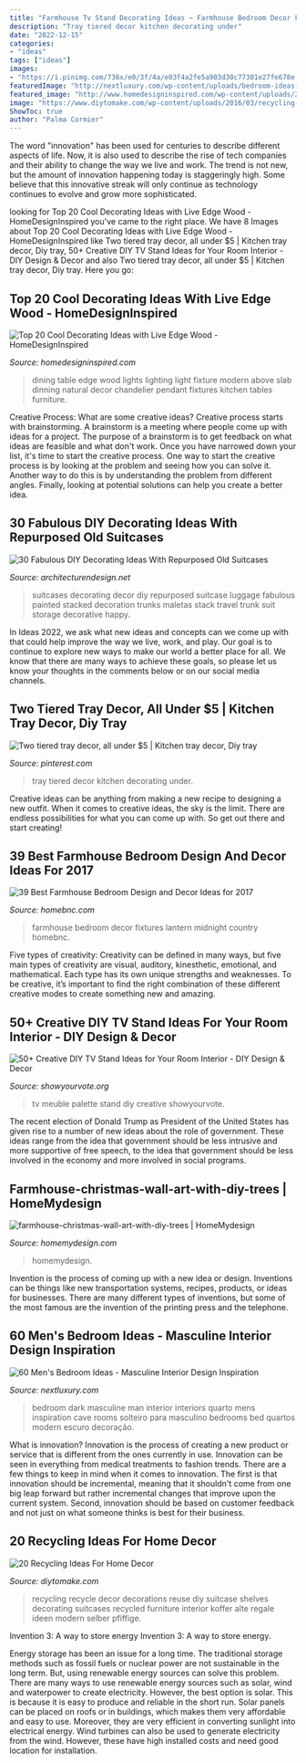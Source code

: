 ```yaml
---
title: "Farmhouse Tv Stand Decorating Ideas ~ Farmhouse Bedroom Decor Fixtures Lantern Midnight Country Homebnc"
description: "Tray tiered decor kitchen decorating under"
date: "2022-12-15"
categories:
- "ideas"
tags: ["ideas"]
images:
- "https://i.pinimg.com/736x/e0/3f/4a/e03f4a2fe5a903d30c77381e27fe678e.jpg"
featuredImage: "http://nextluxury.com/wp-content/uploads/bedroom-ideas-men.jpg"
featured_image: "http://www.homedesigninspired.com/wp-content/uploads/2017/10/16-dining-table.jpg"
image: "https://www.diytomake.com/wp-content/uploads/2016/03/recycling-ideas-home-decorating.jpg"
ShowToc: true
author: "Palma Cormier"
---
```



The word "innovation" has been used for centuries to describe different aspects of life. Now, it is also used to describe the rise of tech companies and their ability to change the way we live and work. The trend is not new, but the amount of innovation happening today is staggeringly high. Some believe that this innovative streak will only continue as technology continues to evolve and grow more sophisticated.

	

		
looking for Top 20 Cool Decorating Ideas with Live Edge Wood - HomeDesignInspired you've came to the right place. We have 8 Images about Top 20 Cool Decorating Ideas with Live Edge Wood - HomeDesignInspired like Two tiered tray decor, all under $5 | Kitchen tray decor, Diy tray, 50+ Creative DIY TV Stand Ideas for Your Room Interior - DIY Design &amp; Decor and also Two tiered tray decor, all under $5 | Kitchen tray decor, Diy tray. Here you go:
		
    
## Top 20 Cool Decorating Ideas With Live Edge Wood - HomeDesignInspired

<img loading=lazy src="http://www.homedesigninspired.com/wp-content/uploads/2017/10/16-dining-table.jpg" onerror="this.onerror=null;this.src='https://tse4.mm.bing.net/th?id=OIP.YCypoB2ZM3bqqQRfdYIMuQHaLH&amp;pid=15.1';" alt="Top 20 Cool Decorating Ideas with Live Edge Wood - HomeDesignInspired">

_Source: homedesigninspired.com_

>dining table edge wood lights lighting light fixture modern above slab dinning natural decor chandelier pendant fixtures kitchen tables furniture. 

	

Creative Process: What are some creative ideas?
Creative process starts with brainstorming. A brainstorm is a meeting where people come up with ideas for a project. The purpose of a brainstorm is to get feedback on what ideas are feasible and what don't work. Once you have narrowed down your list, it's time to start the creative process.
One way to start the creative process is by looking at the problem and seeing how you can solve it. Another way to do this is by understanding the problem from different angles. Finally, looking at potential solutions can help you create a better idea.

    
## 30 Fabulous DIY Decorating Ideas With Repurposed Old Suitcases

<img loading=lazy src="http://cdn.architecturendesign.net/wp-content/uploads/2015/07/AD-Old-Suitcases-Decor-1.jpg" onerror="this.onerror=null;this.src='https://tse3.mm.bing.net/th?id=OIP.6pBCEpQr4APE1ulijrh4IQHaLw&amp;pid=15.1';" alt="30 Fabulous DIY Decorating Ideas With Repurposed Old Suitcases">

_Source: architecturendesign.net_

>suitcases decorating decor diy repurposed suitcase luggage fabulous painted stacked decoration trunks maletas stack travel trunk suit storage decorative happy. 

	

In Ideas 2022, we ask what new ideas and concepts can we come up with that could help improve the way we live, work, and play. Our goal is to continue to explore new ways to make our world a better place for all. We know that there are many ways to achieve these goals, so please let us know your thoughts in the comments below or on our social media channels.

    
## Two Tiered Tray Decor, All Under $5 | Kitchen Tray Decor, Diy Tray

<img loading=lazy src="https://i.pinimg.com/736x/e0/3f/4a/e03f4a2fe5a903d30c77381e27fe678e.jpg" onerror="this.onerror=null;this.src='https://tse2.mm.bing.net/th?id=OIP.R1t8s1VZ0sLGAWdz_QkxCgHaNK&amp;pid=15.1';" alt="Two tiered tray decor, all under $5 | Kitchen tray decor, Diy tray">

_Source: pinterest.com_

>tray tiered decor kitchen decorating under. 

	

Creative ideas can be anything from making a new recipe to designing a new outfit. When it comes to creative ideas, the sky is the limit. There are endless possibilities for what you can come up with. So get out there and start creating!

    
## 39 Best Farmhouse Bedroom Design And Decor Ideas For 2017

<img loading=lazy src="https://cdn.homebnc.com/homeimg/2017/06/11-farmhouse-bedroom-design-decor-ideas-homebnc.jpg" onerror="this.onerror=null;this.src='https://tse3.mm.bing.net/th?id=OIP.jITFE39DbFG_xaGUprtv5AHaME&amp;pid=15.1';" alt="39 Best Farmhouse Bedroom Design and Decor Ideas for 2017">

_Source: homebnc.com_

>farmhouse bedroom decor fixtures lantern midnight country homebnc. 

	

Five types of creativity:
Creativity can be defined in many ways, but five main types of creativity are visual, auditory, kinesthetic, emotional, and mathematical. Each type has its own unique strengths and weaknesses. To be creative, it’s important to find the right combination of these different creative modes to create something new and amazing.

    
## 50+ Creative DIY TV Stand Ideas For Your Room Interior - DIY Design &amp; Decor

<img loading=lazy src="http://showyourvote.org/wp-content/uploads/2016/11/36-Meuble-TV-Palette-showyourvote.jpg" onerror="this.onerror=null;this.src='https://tse4.mm.bing.net/th?id=OIP.EtM8LjWslfjrbl5dSfbVwgHaLH&amp;pid=15.1';" alt="50+ Creative DIY TV Stand Ideas for Your Room Interior - DIY Design &amp; Decor">

_Source: showyourvote.org_

>tv meuble palette stand diy creative showyourvote. 

	

The recent election of Donald Trump as President of the United States has given rise to a number of new ideas about the role of government. These ideas range from the idea that government should be less intrusive and more supportive of free speech, to the idea that government should be less involved in the economy and more involved in social programs.

    
## Farmhouse-christmas-wall-art-with-diy-trees | HomeMydesign

<img loading=lazy src="https://homemydesign.com/wp-content/uploads/2019/12/farmhouse-christmas-wall-art-with-diy-trees.jpg" onerror="this.onerror=null;this.src='https://tse1.mm.bing.net/th?id=OIP.4g2cncOzEC3m4tjhVUmPKgHaI_&amp;pid=15.1';" alt="farmhouse-christmas-wall-art-with-diy-trees | HomeMydesign">

_Source: homemydesign.com_

>homemydesign. 

	

Invention is the process of coming up with a new idea or design. Inventions can be things like new transportation systems, recipes, products, or ideas for businesses. There are many different types of inventions, but some of the most famous are the invention of the printing press and the telephone.

    
## 60 Men&#039;s Bedroom Ideas - Masculine Interior Design Inspiration

<img loading=lazy src="http://nextluxury.com/wp-content/uploads/bedroom-ideas-men.jpg" onerror="this.onerror=null;this.src='https://tse1.mm.bing.net/th?id=OIP.iTos85iz6gE2C4JamzY6SQHaJ2&amp;pid=15.1';" alt="60 Men&#039;s Bedroom Ideas - Masculine Interior Design Inspiration">

_Source: nextluxury.com_

>bedroom dark masculine man interior interiors quarto mens inspiration cave rooms solteiro para masculino bedrooms bed quartos modern escuro decoração. 

	

What is innovation?
Innovation is the process of creating a new product or service that is different from the ones currently in use. Innovation can be seen in everything from medical treatments to fashion trends.
There are a few things to keep in mind when it comes to innovation. The first is that innovation should be incremental, meaning that it shouldn't come from one big leap forward but rather incremental changes that improve upon the current system. Second, innovation should be based on customer feedback and not just on what someone thinks is best for their business.

    
## 20 Recycling Ideas For Home Decor

<img loading=lazy src="https://www.diytomake.com/wp-content/uploads/2016/03/recycling-ideas-home-decorating.jpg" onerror="this.onerror=null;this.src='https://tse1.mm.bing.net/th?id=OIP.dhYXorw2TlmhdIlGNoKZxgHaI-&amp;pid=15.1';" alt="20 Recycling Ideas For Home Decor">

_Source: diytomake.com_

>recycling recycle decor decorations reuse diy suitcase shelves decorating suitcases recycled furniture interior koffer alte regale ideen modern selber pfiffige. 

	

Invention 3: A way to store energy
Invention 3: A way to store energy. 

Energy storage has been an issue for a long time. The traditional storage methods such as fossil fuels or nuclear power are not sustainable in the long term. 
But, using renewable energy sources can solve this problem. 
There are many ways to use renewable energy sources such as solar, wind and waterpower to create electricity. However, the best option is solar. This is because it is easy to produce and reliable in the short run. 
Solar panels can be placed on roofs or in buildings, which makes them very affordable and easy to use. Moreover, they are very efficient in converting sunlight into electrical energy. 
 Wind turbines can also be used to generate electricity from the wind. However, these have high installed costs and need good location for installation.

